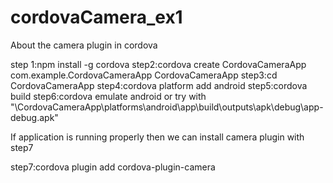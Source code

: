 # cordovaCamera_ex1
About the  camera plugin in cordova

step 1:npm install -g cordova
step2:cordova create CordovaCameraApp com.example.CordovaCameraApp CordovaCameraApp
step3:cd CordovaCameraApp
step4:cordova platform add android
step5:cordova build
step6:cordova emulate android or try with "\CordovaCameraApp\platforms\android\app\build\outputs\apk\debug\app-debug.apk"

If application is running properly then we can install camera plugin with step7

step7:cordova plugin add cordova-plugin-camera
